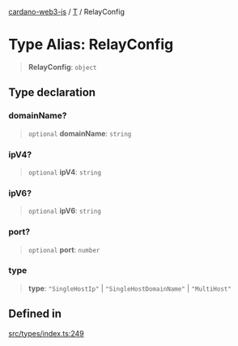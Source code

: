 [cardano-web3-js](../../../index.md) / [T](../index.md) / RelayConfig

# Type Alias: RelayConfig

> **RelayConfig**: `object`

## Type declaration

### domainName?

> `optional` **domainName**: `string`

### ipV4?

> `optional` **ipV4**: `string`

### ipV6?

> `optional` **ipV6**: `string`

### port?

> `optional` **port**: `number`

### type

> **type**: `"SingleHostIp"` \| `"SingleHostDomainName"` \| `"MultiHost"`

## Defined in

[src/types/index.ts:249](https://github.com/xray-network/cardano-web3-js/blob/c2cd49478a527b9b57b4028f4ad7add1c4bff5b8/src/types/index.ts#L249)
